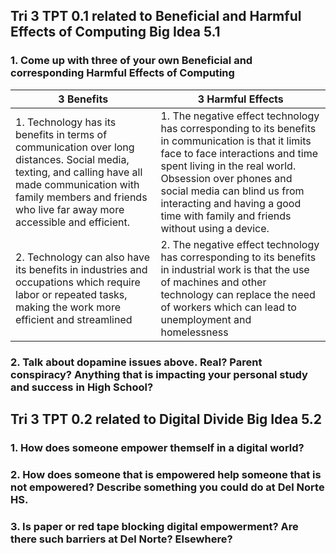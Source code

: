 ## Tri 3 TPT 0.1 related to Beneficial and Harmful Effects of Computing Big Idea 5.1

### 1. Come up with three of your own Beneficial and corresponding Harmful Effects of Computing

|  3 Benefits  | 3 Harmful Effects  |
| --- | --- |
| 1. Technology has its benefits in terms of communication over long distances. Social media, texting, and calling have all made communication with family members and friends who live far away more accessible and efficient. | 1. The negative effect technology has corresponding to its benefits in communication is that it limits face to face interactions and time spent living in the real world. Obsession over phones and social media can blind us from interacting and having a good time with family and friends without using a device. |
| 2. Technology can also have its benefits in industries and occupations which require labor or repeated tasks, making the work more efficient and streamlined | 2. The negative effect technology has corresponding to its benefits in industrial work is that the use of machines and other technology can replace the need of workers which can lead to unemployment and homelessness |

### 2. Talk about dopamine issues above. Real? Parent conspiracy? Anything that is impacting your personal study and success in High School?


## Tri 3 TPT 0.2 related to Digital Divide Big Idea 5.2

### 1. How does someone empower themself in a digital world?
### 2. How does someone that is empowered help someone that is not empowered? Describe something you could do at Del Norte HS.
### 3. Is paper or red tape blocking digital empowerment? Are there such barriers at Del Norte? Elsewhere?
